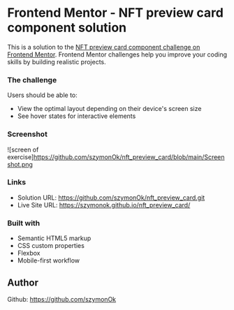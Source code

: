 # Frontend Mentor - NFT preview card component solution

This is a solution to the [NFT preview card component challenge on Frontend Mentor](https://www.frontendmentor.io/challenges/nft-preview-card-component-SbdUL_w0U). Frontend Mentor challenges help you improve your coding skills by building realistic projects.

### The challenge

Users should be able to:

- View the optimal layout depending on their device's screen size
- See hover states for interactive elements

### Screenshot

![screen of exercise]https://github.com/szymonOk/nft_preview_card/blob/main/Screenshot.png

### Links

- Solution URL: https://github.com/szymonOk/nft_preview_card.git
- Live Site URL: https://szymonok.github.io/nft_preview_card/

### Built with

- Semantic HTML5 markup
- CSS custom properties
- Flexbox
- Mobile-first workflow

## Author

Github: https://github.com/szymonOk
